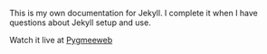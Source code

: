 
This is my own documentation for Jekyll. I complete it
when I have questions about Jekyll setup and use.

Watch it live at [Pygmeeweb](http://pygmeeweb.com/JekyllDoc/)
